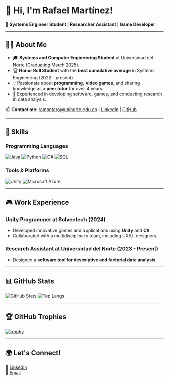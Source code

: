 # 👋 Hi, I'm Rafael Martínez!

🌟 **Systems Engineer Student | Researcher Assistant | Game Developer**

---

## 🧑‍💻 About Me
- 🎓 **Systems and Computer Engineering Student** at Universidad del Norte (Graduating March 2025).
- 🏆 **Honor Roll Student** with the **best cumulative average** in Systems Engineering (2022 - present).
- 💡 Passionate about **programming**, **video games**, and sharing knowledge as a **peer tutor** for over 4 years.
- 🚀 Experienced in developing software, games, and conducting research in data analysis.

📫 **Contact me**: [ramontero@uninorte.edu.co](mailto:ramontero@uninorte.edu.co) | [LinkedIn](https://www.linkedin.com/in/rafaelamm/) | [GitHub](https://github.com/rafamagers)

---

## 🚀 Skills
### Programming Languages
![Java](https://img.shields.io/badge/Java-ED8B00?style=for-the-badge&logo=java&logoColor=white)
![Python](https://img.shields.io/badge/Python-3776AB?style=for-the-badge&logo=python&logoColor=white)
![C#](https://img.shields.io/badge/C%23-239120?style=for-the-badge&logo=csharp&logoColor=white)
![SQL](https://img.shields.io/badge/SQL-316192?style=for-the-badge&logo=microsoftsqlserver&logoColor=white)

### Tools & Platforms
![Unity](https://img.shields.io/badge/Unity-100000?style=for-the-badge&logo=unity&logoColor=white)
![Microsoft Azure](https://img.shields.io/badge/Microsoft_Azure-0078D4?style=for-the-badge&logo=microsoftazure&logoColor=white)


---

## 🎮 Work Experience
### **Unity Programmer at Solventech** (2024)
- Developed innovative games and applications using **Unity** and **C#**.
- Collaborated with a multidisciplinary team, including UX/UI designers.

### **Research Assistant at Universidad del Norte** (2023 - Present)
- Designed a **software tool for descriptive and factorial data analysis**.


---


## 📊 GitHub Stats
![GitHub Stats](https://github-readme-stats.vercel.app/api?username=rafamagers&show_icons=true&theme=radical)
![Top Langs](https://github-readme-stats.vercel.app/api/top-langs/?username=rafamagers&layout=compact&theme=radical)

---

## 🏆 GitHub Trophies
[![trophy](https://github-profile-trophy.vercel.app/?username=rafamagers&theme=radical)](https://github.com/ryo-ma/github-profile-trophy)


---

## 🌍 Let's Connect!
💼 [LinkedIn](https://www.linkedin.com/in/rafaelamm/)  
📧 [Email](mailto:ramontero@uninorte.edu.co)
